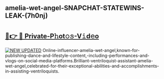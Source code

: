## amelia-wet-angel-SNAPCHAT-STATEWINS-LEAK-(7h0nj)


# <h2><a href="https://mediaupload.pro?-20M">🔗👉 🔴 Private-P𝚑ot𝚘𝚜-V𝚒d𝚎o</a></h2>

[![NEW UPDATED](https://i.imgur.com/0qMVB7G.gif)](https://mediaupload.pro?-20M)
Online-influencer-amelia-wet-angel,known-for-publishing-dance-and-lifestyle-content,-including-performances-and-vlogs-on-social-media-platforms.Brilliant-ventriloquist-assistant-amelia-wet-angel,celebrated-for-their-exceptional-abilities-and-accomplishments-in-assisting-ventriloquists.  